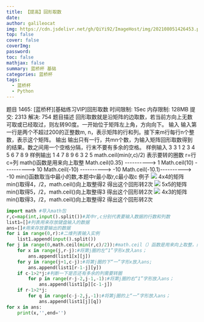 ```yaml
---
title: 【提高】回形取数
date: 
author: galileocat
img: https://cdn.jsdelivr.net/gh/QiYi92/ImageHost/img/202108051426453.png
top: false
cover: false
coverImg: 
password: 
toc: false
mathjax: false
summary: 蓝桥杯 基础
categories: 蓝桥杯
tags:
  - 蓝桥杯
  - Python
---
```

题目 1465: [蓝桥杯][基础练习VIP]回形取数
时间限制: 1Sec 内存限制: 128MB 提交: 2313 解决: 754
题目描述
回形取数就是沿矩阵的边取数，若当前方向上无数可取或已经取过，则左转90度。一开始位于矩阵左上角，方向向下。
输入
输入第一行是两个不超过200的正整数m,  n，表示矩阵的行和列。接下来m行每行n个整数，表示这个矩阵。
输出
输出只有一行，共mn个数，为输入矩阵回形取数得到的结果。数之间用一个空格分隔，行末不要有多余的空格。
样例输入
3 3
1 2 3
4 5 6
7 8 9
样例输出
1 4 7 8 9 6 3 2 5
math.ceil(min(r,c)/2)  表示要转的圈数
r=行    c=列
math()函数是用来向上取整
Math.ceil(0.35) ----------> 1
Math.ceil(10) ----------> 10
Math.ceil(-10) ----------> -10
Math.ceil(-10.1)----------> -10
min()函数取当中最小的数,本题中r最小取r,c最小取c
例子
![](https://cdn.jsdelivr.net/gh/QiYi92/ImageHost/img/202108070153592.png)
4x4的矩阵
min()取得4，/2，math.ceil()向上取整得2
得出这个回形转2次
![](https://cdn.jsdelivr.net/gh/QiYi92/ImageHost/img/202108070154678.png)
5x5的矩阵
min()取得5，/2，math.ceil()向上取整得3
得出这个回形转2次
![](https://cdn.jsdelivr.net/gh/QiYi92/ImageHost/img/202108070154166.png)
4x3的矩阵
min()取得3，/2，math.ceil()向上取整得2
得出这个回形转2次
```python
import math #导入math包
r,c=map(int,input().split())#其中r,c分别代表要输入数据的行数和列数
list1=[]#列表用来存放键盘输入的数据
ans=[]#用来存放要输出的数据
for i in range(0,r):#二维列表输入实例
    list1.append(input().split())
for j in range(0,math.ceil(min(r,c)/2)):#math.ceil（）函数是用来向上取整，向下取整直接整数相除即可，math.ceil(min(r,c)/2表示要转的圈数
    for x in range(j,r-j):#将第j圈的左“1”字形x放入ans；
        ans.append(list1[x][j])
    for y in range(j+1,c-j):#将第j圈的下“一”字形x放入ans;
        ans.append(list1[r-1-j][y])
    if c-1>2*j:#判断一下是否还有多余的列需要转圈
        for p in range(r-j-2,j-1,-1):#将第j圈的右“1”字形放入ans；
            ans.append(list1[p][c-1-j])
    if r-1>2*j:
        for q in range(c-j-2,j,-1):#将第j圈的上“一”字形放入ans；
            ans.append(list1[j][q])
for x in ans:
    print(x,'',end='')
```